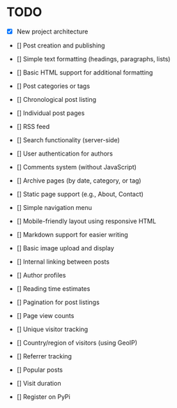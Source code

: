 # TODO

- [x] New project architecture

- [] Post creation and publishing

- [] Simple text formatting (headings, paragraphs, lists)

- [] Basic HTML support for additional formatting

- [] Post categories or tags

- [] Chronological post listing

- [] Individual post pages

- [] RSS feed

- [] Search functionality (server-side)

- [] User authentication for authors

- [] Comments system (without JavaScript)

- [] Archive pages (by date, category, or tag)

- [] Static page support (e.g., About, Contact)

- [] Simple navigation menu

- [] Mobile-friendly layout using responsive HTML

- [] Markdown support for easier writing

- [] Basic image upload and display

- [] Internal linking between posts

- [] Author profiles

- [] Reading time estimates

- [] Pagination for post listings

- [] Page view counts

- [] Unique visitor tracking

- [] Country/region of visitors (using GeoIP)

- [] Referrer tracking

- [] Popular posts

- [] Visit duration

- [] Register on PyPi
